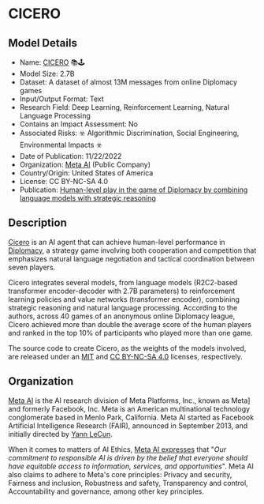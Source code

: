 # CICERO

## Model Details

- Name: [CICERO](https://ai.meta.com/research/cicero/) 📚🕹️
- Model Size: 2.7B
- Dataset: A dataset of almost 13M messages from online Diplomacy games
- Input/Output Format: Text
- Research Field: Deep Learning, Reinforcement Learning, Natural Language Processing
- Contains an Impact Assessment: No
- Associated Risks: ☣️ Algorithmic Discrimination, Social Engineering, Environmental Impacts ☣️
- Date of Publication: 11/22/2022
- Organization: [Meta AI](https://ai.meta.com/) (Public Company)
- Country/Origin: United States of America
- License: CC BY-NC-SA 4.0
- Publication: [Human-level play in the game of Diplomacy by combining language models with strategic reasoning](https://www.science.org/doi/10.1126/science.ade9097)

## Description

[Cicero](https://github.com/facebookresearch/diplomacy_cicero) is an AI agent that can achieve human-level performance in [Diplomacy](https://en.wikipedia.org/wiki/Diplomacy_(game)), a strategy game involving both cooperation and competition that emphasizes natural language negotiation and tactical coordination between seven players. 

Cicero integrates several models, from language models (R2C2-based transformer encoder-decoder with 2.7B parameters) to reinforcement learning policies and value networks (transformer encoder), combining strategic reasoning and natural language processing. According to the authors, across 40 games of an anonymous online Diplomacy league, Cicero achieved more than double the average score of the human players and ranked in the top 10% of participants who played more than one game.

The source code to create Cicero, as the weights of the models involved, are released under an [MIT](https://github.com/facebookresearch/diplomacy_cicero/blob/main/LICENSE.md) and  [CC BY-NC-SA 4.0](https://github.com/facebookresearch/diplomacy_cicero/blob/main/LICENSE_FOR_MODEL_WEIGHTS.txt) licenses, respectively.

## Organization

[Meta AI](https://ai.facebook.com/) is the AI research division of Meta Platforms, Inc., known as Meta] and formerly Facebook, Inc. Meta is an American multinational technology conglomerate based in Menlo Park, California. Meta AI started as Facebook Artificial Intelligence Research (FAIR), announced in September 2013, and initially directed by [Yann LeCun](https://en.wikipedia.org/wiki/Yann_LeCun "Yann LeCun").  
  
When it comes to matters of AI Ethics, [Meta AI expresses](https://ai.meta.com/about/) that "_Our commitment to responsible AI is driven by the belief that everyone should have equitable access to information, services, and opportunities_". Meta AI also claims to adhere to Meta's core principles: Privacy and security, Fairness and inclusion, Robustness and safety, Transparency and control, Accountability and governance, among other key principles.

